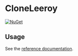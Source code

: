 # CloneLeeroy

[![NuGet](https://img.shields.io/nuget/v/CloneLeeroy.svg)](https://www.nuget.org/packages/CloneLeeroy)

## Usage

See the [reference documentation](CloneLeeroy.md).
